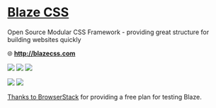 # <a href="http://blazecss.com">Blaze CSS</a>

Open Source Modular CSS Framework - providing great structure for building websites quickly

:globe_with_meridians: **http://blazecss.com**

<a href="https://www.npmjs.com/package/blaze"><img src="https://img.shields.io/npm/v/blaze.svg?style=flat-square"></a>
<a href="https://www.npmjs.com/package/blaze"><img src="https://img.shields.io/npm/dm/blaze.svg?style=flat-square"></a>
<a href="https://github.com/BlazeCSS/blaze/blob/master/LICENSE"><img src="https://img.shields.io/badge/licence-MIT-orange.svg?style=flat-square"></a>

<a href="http://blazecss.com/community/forum"><img src="https://img.shields.io/badge/chat-forum-red.svg?style=flat-square"></a>
<a href="https://twitter.com/blazecss"><img src="https://img.shields.io/twitter/follow/blazecss.svg?style=flat-square&label=follow%20@blazecss&maxAge=2592000"></a>


<a class="link" href="https://www.browserstack.com/">Thanks to BrowserStack</a> for providing a free plan for testing Blaze.

